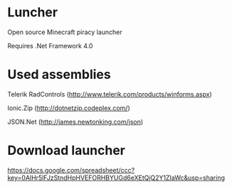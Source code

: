 Luncher
=======

Open source Minecraft piracy launcher

Requires .Net Framework 4.0

Used assemblies
=======

Telerik RadControls (http://www.telerik.com/products/winforms.aspx)

Ionic.Zip (http://dotnetzip.codeplex.com/)

JSON.Net (http://james.newtonking.com/json)

Download launcher
=======

https://docs.google.com/spreadsheet/ccc?key=0AlHr5lFJzStndHpHVEFORHBYUGd6eXEtQjQ2Y1ZIaWc&usp=sharing
